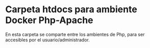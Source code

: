 # Carpeta htdocs para ambiente Docker Php-Apache

En esta carpeta se comparte entre los ambientes de Php, para ser accesibles por el usuario/administrador.